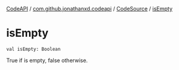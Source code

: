 [CodeAPI](../../index.md) / [com.github.jonathanxd.codeapi](../index.md) / [CodeSource](index.md) / [isEmpty](.)

# isEmpty

`val isEmpty: Boolean`

True if is empty, false otherwise.

